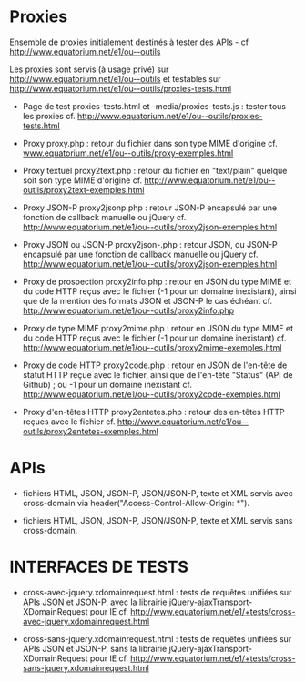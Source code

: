 Proxies
========

Ensemble de proxies initialement destinés à tester des APIs - cf http://www.equatorium.net/e1/ou--outils

Les proxies sont servis (à usage privé) sur http://www.equatorium.net/e1/ou--outils et testables sur http://www.equatorium.net/e1/ou--outils/proxies-tests.html

* Page de test proxies-tests.html et -media/proxies-tests.js : tester tous les proxies cf. http://www.equatorium.net/e1/ou--outils/proxies-tests.html

* Proxy proxy.php : retour du fichier dans son type MIME d'origine
cf. www.equatorium.net/e1/ou--outils/proxy-exemples.html

* Proxy textuel proxy2text.php : retour du fichier en "text/plain" quelque soit son type MIME d'origine
cf. http://www.equatorium.net/e1/ou--outils/proxy2text-exemples.html

* Proxy JSON-P proxy2jsonp.php : retour JSON-P encapsulé par une fonction de callback manuelle ou jQuery
cf. http://www.equatorium.net/e1/ou--outils/proxy2json-exemples.html

* Proxy JSON ou JSON-P proxy2json-.php : retour JSON, ou JSON-P encapsulé par une fonction de callback manuelle ou jQuery
cf. http://www.equatorium.net/e1/ou--outils/proxy2json-exemples.html

* Proxy de prospection proxy2info.php : retour en JSON du type MIME et du code HTTP reçus avec le fichier (-1 pour un domaine inexistant), ainsi que de la mention des formats JSON et JSON-P le cas échéant
cf. http://www.equatorium.net/e1/ou--outils/proxy2info.php

* Proxy de type MIME proxy2mime.php : retour en JSON du type MIME et du code HTTP reçus avec le fichier (-1 pour un domaine inexistant)
cf. http://www.equatorium.net/e1/ou--outils/proxy2mime-exemples.html

* Proxy de code HTTP proxy2code.php : retour en JSON de l'en-tête de statut HTTP reçue avec le fichier, ainsi que de l'en-tête "Status" (API de Github) ; ou -1 pour un domaine inexistant
cf. http://www.equatorium.net/e1/ou--outils/proxy2code-exemples.html

*  Proxy d'en-têtes HTTP proxy2entetes.php : retour des en-têtes HTTP reçues avec le fichier
cf. http://www.equatorium.net/e1/ou--outils/proxy2entetes-exemples.html



APIs
========

* fichiers HTML, JSON, JSON-P, JSON/JSON-P, texte et XML servis avec cross-domain via header("Access-Control-Allow-Origin: *").

* fichiers HTML, JSON, JSON-P, JSON/JSON-P, texte et XML servis sans cross-domain.



INTERFACES DE TESTS
========

* cross-avec-jquery.xdomainrequest.html : tests de requêtes unifiées sur APIs JSON et JSON-P, avec la librairie jQuery-ajaxTransport-XDomainRequest pour IE
cf. http://www.equatorium.net/e1/+tests/cross-avec-jquery.xdomainrequest.html

* cross-sans-jquery.xdomainrequest.html : tests de requêtes unifiées sur APIs JSON et JSON-P, sans la librairie jQuery-ajaxTransport-XDomainRequest pour IE
cf. http://www.equatorium.net/e1/+tests/cross-sans-jquery.xdomainrequest.html
